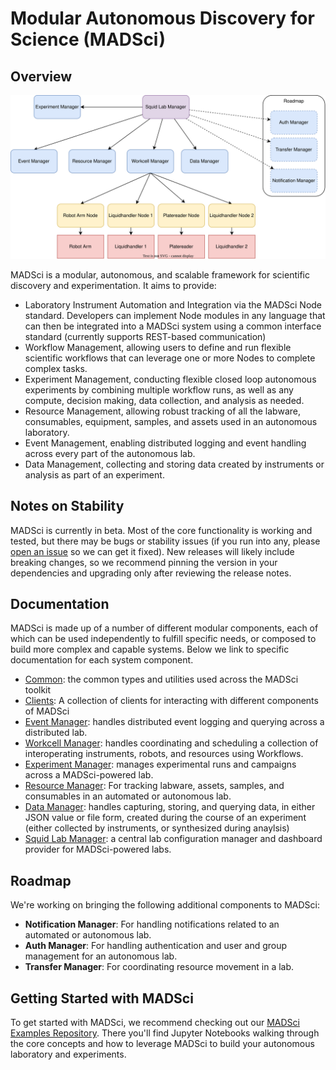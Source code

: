 # Modular Autonomous Discovery for Science (MADSci)

## Overview

<img src="./assets/drawio/madsci_architecture.drawio.svg" alt="Diagram of a MADSci laboratory's Architecture" width=1000 style="background-color: white"/>

MADSci is a modular, autonomous, and scalable framework for scientific discovery and experimentation. It aims to provide:

- Laboratory Instrument Automation and Integration via the MADSci Node standard. Developers can implement Node modules in any language that can then be integrated into a MADSci system using a common interface standard (currently supports REST-based communication)
- Workflow Management, allowing users to define and run flexible scientific workflows that can leverage one or more Nodes to complete complex tasks.
- Experiment Management, conducting flexible closed loop autonomous experiments by combining multiple workflow runs, as well as any compute, decision making, data collection, and analysis as needed.
- Resource Management, allowing robust tracking of all the labware, consumables, equipment, samples, and assets used in an autonomous laboratory.
- Event Management, enabling distributed logging and event handling across every part of the autonomous lab.
- Data Management, collecting and storing data created by instruments or analysis as part of an experiment.

## Notes on Stability

MADSci is currently in beta. Most of the core functionality is working and tested, but there may be bugs or stability issues (if you run into any, please [open an issue](https://github.com/AD-SDL/MADSci/issues) so we can get it fixed). New releases will likely include breaking changes, so we recommend pinning the version in your dependencies and upgrading only after reviewing the release notes.

## Documentation

MADSci is made up of a number of different modular components, each of which can be used independently to fulfill specific needs, or composed to build more complex and capable systems. Below we link to specific documentation for each system component.

- [Common](./src/madsci_common/README.md): the common types and utilities used across the MADSci toolkit
- [Clients](./src/madsci_client/README.md): A collection of clients for interacting with different components of MADSci
- [Event Manager](./src/madsci_event_manager/README.md): handles distributed event logging and querying across a distributed lab.
- [Workcell Manager](./src/madsci_workcell_manager/README.md): handles coordinating and scheduling a collection of interoperating instruments, robots, and resources using Workflows.
- [Experiment Manager](./src/madsci_experiment_manager/README.md): manages experimental runs and campaigns across a MADSci-powered lab.
- [Resource Manager](./src/madsci_resource_manager/README.md): For tracking labware, assets, samples, and consumables in an automated or autonomous lab.
- [Data Manager](./src/madsci_data_manager/README.md): handles capturing, storing, and querying data, in either JSON value or file form, created during the course of an experiment (either collected by instruments, or synthesized during anaylsis)
- [Squid Lab Manager](./src/madsci_squid/README.md): a central lab configuration manager and dashboard provider for MADSci-powered labs.

## Roadmap

We're working on bringing the following additional components to MADSci:

- **Notification Manager**: For handling notifications related to an automated or autonomous lab.
- **Auth Manager**: For handling authentication and user and group management for an autonomous lab.
- **Transfer Manager**: For coordinating resource movement in a lab.

## Getting Started with MADSci

To get started with MADSci, we recommend checking out our [MADSci Examples Repository](https://github.com/AD-SDL/MADSci_Examples). There you'll find Jupyter Notebooks walking through the core concepts and how to leverage MADSci to build your autonomous laboratory and experiments.
